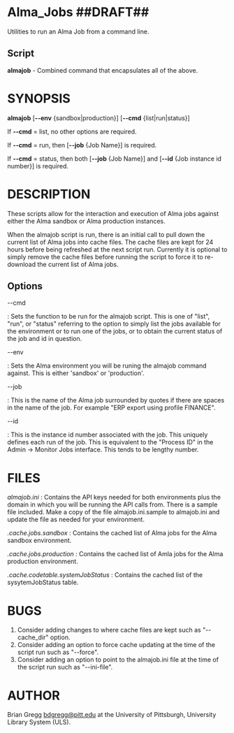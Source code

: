 # Alma_Jobs  ##DRAFT##

Utilities to run an Alma Job from a command line.

## Script

**almajob** - Combined command that encapsulates all of the above.

SYNOPSIS
========

**almajob** \[**--env** {sandbox|production}\] \[**--cmd** {list|run|status}\] 

If **--cmd** = list, no other options are required.

If **--cmd** = run, then \[**--job** {Job Name}\] is required.

If **--cmd** = status, then both \[**--job** {Job Name}\] and \[**--id** {Job instance id number}\] is required.


DESCRIPTION
===========

These scripts allow for the interaction and execution of Alma jobs against either the Alma sandbox or Alma production instances.  

When the almajob script is run, there is an initial call to pull down the current list of Alma jobs into cache files.  The cache files are kept for 24 hours before being refreshed at the next script run.  Currently it is optional to simply remove the cache files before running the script to force it to re-download the current list of Alma jobs.  

Options
-------

--cmd

:  Sets the function to be run for the almajob script.  This is one of "list", "run", or "status" referring to the option to simply list the jobs available for the environment or to run one of the jobs, or to obtain the current status of the job and id in question.

--env

:  Sets the Alma environment you will be runing the almajob command against.  This is either 'sandbox' or 'production'.

--job

:  This is the name of the Alma job surrounded by quotes if there are spaces in the name of the job.  For example "ERP export using profile FINANCE".

--id

:  This is the instance id number associated with the job.  This uniquely defines each run of the job.  This is equivalent to the "Process ID" in the Admin -> Monitor Jobs interface.  This tends to be lengthy number.


FILES
=====
*almajob.ini*
:  Contains the API keys needed for both environments plus the domain in which you will be running the API calls from.  There is a sample file included.  Make a copy of the file almajob.ini.sample to almajob.ini and update the file as needed for your environment.

*.cache.jobs.sandbox*
:  Contains the cached list of Alma jobs for the Alma sandbox environment.

*.cache.jobs.production*
:  Contains the cached list of Amla jobs for the Alma production environment.

*.cache.codetable.systemJobStatus*
:  Contains the cached list of the sysytemJobStatus table.


BUGS
====

1. Consider adding changes to where cache files are kept such as "--cache_dir" option.
2. Consider adding an option to force cache updating at the time of the script run such as "--force".
3. Consider adding an option to point to the almajob.ini file at the time of the script run such as "--ini-file".


AUTHOR
======
Brian Gregg <bdgregg@pitt.edu> at the University of Pittsburgh, University Library System (ULS).





